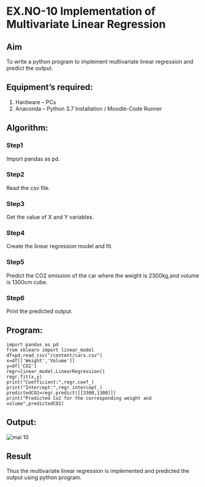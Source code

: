 # EX.NO-10 Implementation of Multivariate Linear Regression
## Aim
To write a python program to implement multivariate linear regression and predict the output.
## Equipment’s required:
1.	Hardware – PCs
2.	Anaconda – Python 3.7 Installation / Moodle-Code Runner
## Algorithm:
### Step1
Import pandas as pd.

### Step2
Read the csv file.

### Step3
Get the value of X and Y variables.

### Step4
Create the linear regression model and fit.

### Step5
Predict the CO2 emission of the car where the weight is 2300kg,and volume is 1300cm cube.

### Step6
Print the predicted output.

## Program:
```
import pandas as pd
from sklearn import linear_model
df=pd.read_csv("/content/cars.csv")
x=df[['Weight','Volume']]
y=df['CO2']
regr=linear_model.LinearRegression()
regr.fit(x,y)
print("Coefficient:",regr.coef_)
print("Intercept:",regr.intercept_)
predictedCO2=regr.predict([[3300,1300]])
print("Predicted Co2 for the corresponding weight and volume",predictedCO2)

```
## Output:
![mai 10](https://github.com/BALA291/Multivariate-Linear-Regression/assets/120717501/7c460104-263b-46a2-89d3-c1a7b61131ec)

## Result
Thus the multivariate linear regression is implemented and predicted the output using python program.
